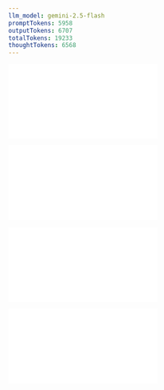 ```yaml
---
llm_model: gemini-2.5-flash
promptTokens: 5958
outputTokens: 6707
totalTokens: 19233
thoughtTokens: 6568
---
```


![@](steps/file.c34e1eeb.md)

![@](steps/file.1d7d0a65.md)

![@](steps/prompt.554f3da7.md)

![@](steps/response.eb8fb746.md)